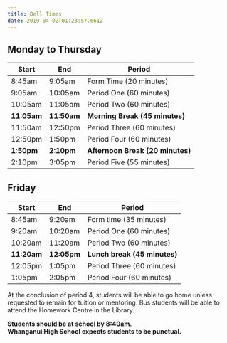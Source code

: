 ```yaml
---
title: Bell Times
date: 2019-04-02T01:23:57.661Z
---
```


## Monday to Thursday

|Start|End|Period|
|---|---|---|
|8:45am|9:05am|Form Time (20 minutes)   
|9:05am|10:05am|Period One (60 minutes)    
|10:05am|11:05am|Period Two (60 minutes)  
|**11:05am**|**11:50am**|**Morning Break (45 minutes)**
|11:50am|12:50pm|Period Three (60 minutes)  
|12:50pm|1:50pm|Period Four (60 minutes)  
|**1:50pm**|**2:10pm**|**Afternoon Break (20 minutes)**
|2:10pm|3:05pm|Period Five (55 minutes) 


## Friday

|Start|End|Period|
|---|---|---|
|8:45am|9:20am|Form time (35 minutes)
|9:20am|10:20am|Period One (60 minutes)  
|10:20am|11:20am|Period Two (60 minutes)  
|**11:20am**|**12:05pm**|**Lunch break (45 minutes)**
|12:05pm|1:05pm|Period Three (60 minutes)  
|1:05pm|2:05pm|Period Four (60 minutes) 

At the conclusion of period 4, students will be able to go home unless requested to remain for tuition or mentoring.
Bus students will be able to attend the Homework Centre in the Library.  

**Students should be at school by 8:40am.  
Whanganui High School expects students to be punctual.**
